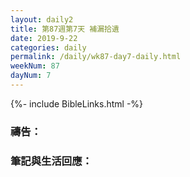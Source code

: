 ```yaml
---
layout: daily2
title: 第87週第7天 補漏拾遺
date: 2019-9-22
categories: daily
permalink: /daily/wk87-day7-daily.html
weekNum: 87
dayNum: 7
---
```



{%- include BibleLinks.html -%}


### 禱告：

### 筆記與生活回應：

